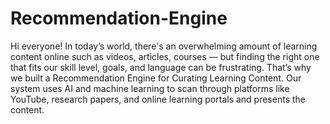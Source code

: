 # Recommendation-Engine
Hi everyone! In today’s world, there's an overwhelming amount of learning content online such as videos, articles, courses — but finding the right one that fits our skill level, goals, and language can be frustrating. That’s why we built a Recommendation Engine for Curating Learning Content. Our system uses AI and machine learning to scan through platforms like YouTube, research papers, and online learning portals and presents the content.
